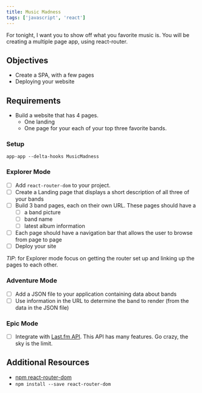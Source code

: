 ```yaml
---
title: Music Madness
tags: ['javascript', 'react']
---
```


For tonight, I want you to show off what you favorite music is. You will be creating a multiple page app, using react-router.

## Objectives

- Create a SPA, with a few pages
- Deploying your website

## Requirements

- Build a website that has 4 pages.
  - One landing
  - One page for your each of your top three favorite bands.

### Setup

```shell
app-app --delta-hooks MusicMadness
```

### Explorer Mode

- [ ] Add `react-router-dom` to your project.
- [ ] Create a Landing page that displays a short description of all three of your bands
- [ ] Build 3 band pages, each on their own URL. These pages should have a
  - [ ] a band picture
  - [ ] band name
  - [ ] latest album information
- [ ] Each page should have a navigation bar that allows the user to browse from page to page
- [ ] Deploy your site

_TIP_: for Explorer mode focus on getting the router set up and linking up the pages to each other.

### Adventure Mode

- [ ] Add a JSON file to your application containing data about bands
- [ ] Use information in the URL to determine the band to render (from the data in the JSON file)

### Epic Mode

- [ ] Integrate with [Last.fm API](https://www.last.fm/api). This API has many features. Go crazy, the sky is the limit.

## Additional Resources

- [npm react-router-dom](https://www.npmjs.com/package/react-router-dom)
- `npm install --save react-router-dom`
